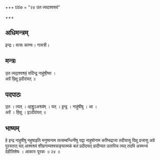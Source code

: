 +++
title = "२४ उत त्यदाश्वश्व्यं"

+++
## अधिमन्त्रम्
इन्द्रः। वत्सः काण्वः। गायत्री।

## मन्त्रः
उ॒त त्यदा॒श्वश्व्यं॒ यदि॑न्द्र॒ नाहु॑षी॒ष्वा ।  
अग्रे॑ वि॒क्षु प्र॒दीद॑यत् ॥

## पदपाठः
उ॒त । त्यत् । आ॒शु॒ऽअश्व्य॑म् । यत् । इ॒न्द्र॒ । नाहु॑षीषु । आ ।  
अग्रे॑ । वि॒क्षु । प्र॒ऽदीद॑यत् ॥

## भाष्यम्
हे इन्द्र नाहुषीषु नहुषाइति मनुष्यनाम तत्सम्बन्धिनीषु यद्वा नाहुषोनाम कश्चिद्राजा तदीयासु विक्षु प्रजासु अग्रे पुरस्तात् यत् आश्वश्व्यं शीघ्रगाम्यश्वसङ्घात्मकं बलं प्रदीदयत् प्रादीप्यत उतापिच त्यत् तदपि अस्मभ्यं देहीतिशेषः । आकारः पूरकः ॥ २४ ॥